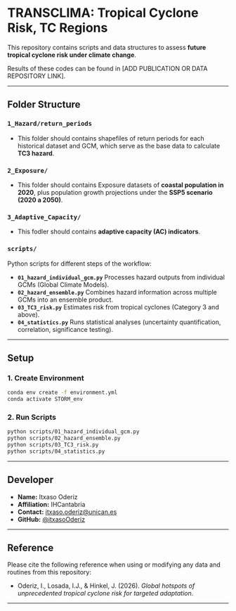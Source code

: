 # TRANSCLIMA: Tropical Cyclone Risk, TC Regions

This repository contains scripts and data structures to assess **future tropical cyclone risk under climate change**.  

Results of these codes can be found in [ADD PUBLICATION OR DATA REPOSITORY LINK].

---

## Folder Structure

### `1_Hazard/return_periods`
- This folder should contains shapefiles of return periods for each historical dataset and GCM, which serve as the base data to calculate **TC3 hazard**.

### `2_Exposure/`
- This folder should contains Exposure datasets of **coastal population in 2020**, plus population growth projections under the **SSP5 scenario (2020 a 2050)**.

### `3_Adaptive_Capacity/`
- This fodler should contains **adaptive capacity (AC) indicators**.

### `scripts/`
Python scripts for different steps of the workflow:
- **`01_hazard_individual_gcm.py`** Processes hazard outputs from individual GCMs (Global Climate Models).  
- **`02_hazard_ensemble.py`** Combines hazard information across multiple GCMs into an ensemble product.  
- **`03_TC3_risk.py`** Estimates risk from tropical cyclones (Category 3 and above).  
- **`04_statistics.py`** Runs statistical analyses (uncertainty quantification, correlation, significance testing).  

---

## Setup

### 1. Create Environment
```bash
conda env create -f environment.yml
conda activate STORM_env
```

### 2. Run Scripts
```bash
python scripts/01_hazard_individual_gcm.py
python scripts/02_hazard_ensemble.py
python scripts/03_TC3_risk.py
python scripts/04_statistics.py
```

---

## Developer

- **Name:** Itxaso Oderiz  
- **Affiliation:** IHCantabria  
- **Contact:** itxaso.oderiz@unican.es  
- **GitHub:** [@itxasoOderiz](https://github.com/itxasoOderiz)  

---

## Reference

Please cite the following reference when using or modifying any data and routines from this repository:

- Oderiz, I., Losada, I.J., & Hinkel, J. (2026). *Global hotspots of unprecedented tropical cyclone risk for targeted adaptation*.   

---

